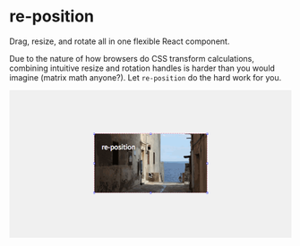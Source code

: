 # re-position

Drag, resize, and rotate all in one flexible React component.

Due to the nature of how browsers do CSS transform calculations, combining
intuitive resize and rotation handles is harder than you would imagine
(matrix math anyone?). Let `re-position` do the hard work for you.

![Example](./documentation/re-position.gif)
